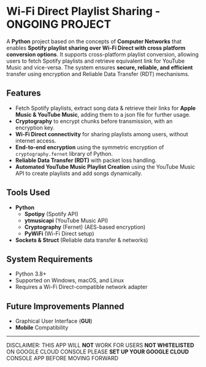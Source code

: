 # Wi-Fi Direct Playlist Sharing - **ONGOING PROJECT**
A **Python** project based on the concepts of **Computer Networks** that enables **Spotify playlist sharing over Wi-Fi Direct with cross platform conversion options**.
It supports cross-platform playlist conversion, allowing users to fetch Spotify playlists and retrieve equivalent link for YouTube Music and vice-versa.
The system ensures **secure, reliable, and efficient** transfer using encryption and Reliable Data Transfer (RDT) mechanisms.

## Features
- Fetch Spotify playlists, extract song data & retrieve their links for **Apple Music & YouTube Music**, adding them to a json file for further usage.
- **Cryptography** to encrypt chunks before transmission, with an encryption key.
-  **Wi-Fi Direct connectivity** for sharing playlists among users, without internet access.
-  **End-to-end encryption** using the symmetric encryption of `cryptography.fernet` library of Python.
-  **Reliable Data Transfer (RDT)** with packet loss handling.
-  **Automated YouTube Music Playlist Creation** using the YouTube Music API to create playlists and add songs dynamically.

## Tools Used
- **Python**
  - **Spotipy** (Spotify API)
  - **ytmusicapi** (YouTube Music API)
  - **Cryptography** (Fernet) (AES-based encryption)
  - **PyWiFi** (Wi-Fi Direct setup)
- **Sockets & Struct** (Reliable data transfer & networks)

##  System Requirements
- Python 3.8+
- Supported on Windows, macOS, and Linux
- Requires a Wi-Fi Direct-compatible network adapter

## Future Improvements Planned
- Graphical User Interface (**GUI**)
- **Mobile** Compatibility


---
DISCLAIMER: THIS APP WILL **NOT** WORK FOR USERS **NOT WHITELISTED** ON GOOGLE CLOUD CONSOLE
PLEASE **SET UP YOUR GOOGLE CLOUD** CONSOLE APP BEFORE MOVING FORWARD
